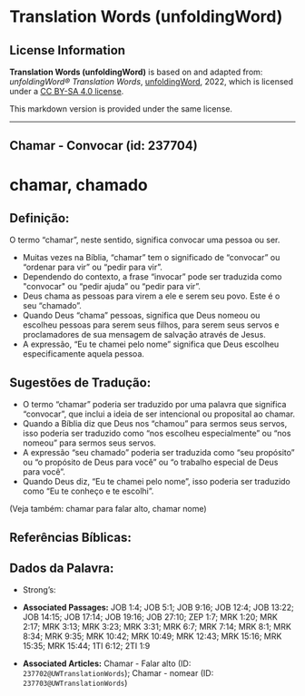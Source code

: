 # Translation Words (unfoldingWord)

## License Information

**Translation Words (unfoldingWord)** is based on and adapted from: _unfoldingWord® Translation Words_, [unfoldingWord](https://unfoldingword.org/utw), 2022, which is licensed under a [CC BY-SA 4.0 license](https://creativecommons.org/licenses/by-sa/4.0/legalcode.en).

This markdown version is provided under the same license.



--------------------------------

## Chamar - Convocar (id: 237704)

chamar, chamado
===============

Definição:
----------

O termo “chamar”, neste sentido, significa convocar uma pessoa ou ser.

* Muitas vezes na Bíblia, “chamar” tem o significado de “convocar” ou “ordenar para vir” ou “pedir para vir”.
* Dependendo do contexto, a frase “invocar” pode ser traduzida como "convocar" ou “pedir ajuda” ou “pedir para vir”.
* Deus chama as pessoas para virem a ele e serem seu povo. Este é o seu “chamado”.
* Quando Deus “chama” pessoas, significa que Deus nomeou ou escolheu pessoas para serem seus filhos, para serem seus servos e proclamadores de sua mensagem de salvação através de Jesus.
* A expressão, “Eu te chamei pelo nome” significa que Deus escolheu especificamente aquela pessoa.

Sugestões de Tradução:
----------------------

* O termo “chamar” poderia ser traduzido por uma palavra que significa “convocar”, que inclui a ideia de ser intencional ou proposital ao chamar.
* Quando a Bíblia diz que Deus nos “chamou” para sermos seus servos, isso poderia ser traduzido como “nos escolheu especialmente” ou “nos nomeou” para sermos seus servos.
* A expressão “seu chamado” poderia ser traduzida como “seu propósito” ou “o propósito de Deus para você” ou “o trabalho especial de Deus para você”.
* Quando Deus diz, “Eu te chamei pelo nome”, isso poderia ser traduzido como “Eu te conheço e te escolhi”.

(Veja também: chamar para falar alto, chamar nome)

Referências Bíblicas:
---------------------

Dados da Palavra:
-----------------

* Strong’s:

* **Associated Passages:** JOB 1:4; JOB 5:1; JOB 9:16; JOB 12:4; JOB 13:22; JOB 14:15; JOB 17:14; JOB 19:16; JOB 27:10; ZEP 1:7; MRK 1:20; MRK 2:17; MRK 3:13; MRK 3:23; MRK 3:31; MRK 6:7; MRK 7:14; MRK 8:1; MRK 8:34; MRK 9:35; MRK 10:42; MRK 10:49; MRK 12:43; MRK 15:16; MRK 15:35; MRK 15:44; 1TI 6:12; 2TI 1:9
* **Associated Articles:** Chamar - Falar alto (ID: `237702@UWTranslationWords`); Chamar - nomear (ID: `237703@UWTranslationWords`)

